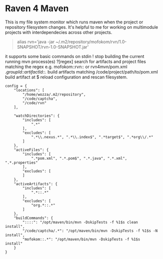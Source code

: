 # Raven 4 Maven

This is my file system monitor which runs maven when the project or repository filesystem changes. It's helpful to me for working on multimodule projects with interdependecies across other projects.

> alias rvn='java -jar ~/.m2/repository/mofokom/rvn/1.0-SNAPSHOT/rvn-1.0-SNAPSHOT.jar'

it supports some basic commands on stdin
! stop building the current running mvn process(es)
?[regex] search for artifacts and project files matching the regex e.g. mofokom::rvn:: or rvn4mvn/pom.xml
.*groupId::artifactId::.* build artifacts matching 
/code/project/path/to/pom.xml build artifact at 
$ reload configuration and rescan filesystem.

```
config = {
    "locations": [
        "/home/wozza/.m2/repository",
        "/code/captcha",
        "/code/rvn"
    ],

    "watchDirectories": {
        "includes": [
            ".*"
        ],
        "excludes": [
            ".*\\.nexus.*", ".*\\.index$", ".*target$", ".*org\\/.*"
        ]
    },
    "activeFiles": {
        "includes": [
            ".*pom.xml", ".*.pom$", ".*.java", ".*.xml", ".*.properties"
        ],
        "excludes": [
        ]
    },
    "activeArtifacts": {
        "includes": [
            ".*::.*"
        ],
        "excludes": [
            "org.*::.*"
        ]
    },
    "buildCommands": {
        "::::": "/opt/maven/bin/mvn -DskipTests -f %1$s clean install",
        "/code/captcha/.*": "/opt/maven/bin/mvn -DskipTests -f %1$s -N install",
        "mofokom::.*": "/opt/maven/bin/mvn -DskipTests -f %1$s install"
    }
}
```
